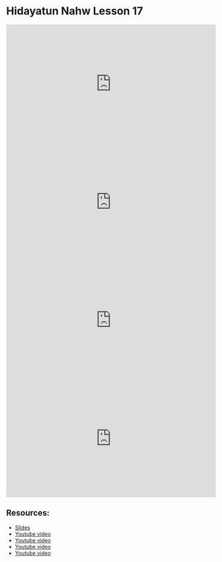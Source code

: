 # Hidayatun Nahw Lesson 17

<iframe width="560" height="315" src="https://www.youtube-nocookie.com/embed/o6cMWhSkDag?start=0" frameborder="0" allow="accelerometer; autoplay; encrypted-media; gyroscope; picture-in-picture" allowfullscreen="allowfullscreen"></iframe><BR>

<iframe width="560" height="315" src="https://www.youtube-nocookie.com/embed/IuSYlqdGDsc?start=0" frameborder="0" allow="accelerometer; autoplay; encrypted-media; gyroscope; picture-in-picture" allowfullscreen="allowfullscreen"></iframe><BR>

<iframe width="560" height="315" src="https://www.youtube-nocookie.com/embed/oInXWANsWLg?start=0" frameborder="0" allow="accelerometer; autoplay; encrypted-media; gyroscope; picture-in-picture" allowfullscreen="allowfullscreen"></iframe><BR>

<iframe width="560" height="315" src="https://www.youtube-nocookie.com/embed/oWZWXV8qfUE?start=0" frameborder="0" allow="accelerometer; autoplay; encrypted-media; gyroscope; picture-in-picture" allowfullscreen="allowfullscreen"></iframe><BR>



## Resources:
- [Slides](https://github.com/arshare/resources_balagha_pdfs)
- [Youtube video](https://www.youtube.com/watch?v=o6cMWhSkDag&list=PLzn0qdi6JpdtdAyaM2yvvY1Yk9i4EpLHD&index=57)
- [Youtube video](https://www.youtube.com/watch?v=IuSYlqdGDsc&list=PLzn0qdi6JpdtdAyaM2yvvY1Yk9i4EpLHD&index=58)
- [Youtube video](https://www.youtube.com/watch?v=oInXWANsWLg&list=PLzn0qdi6JpdtdAyaM2yvvY1Yk9i4EpLHD&index=59)
- [Youtube video](https://www.youtube.com/watch?v=oWZWXV8qfUE&list=PLzn0qdi6JpdtdAyaM2yvvY1Yk9i4EpLHD&index=60)
